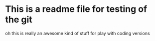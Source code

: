 # This is a readme file for testing of the git

oh this is really an awesome kind of stuff for play with coding versions
